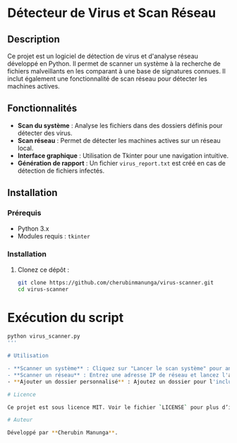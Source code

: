 # Détecteur de Virus et Scan Réseau

## Description
Ce projet est un logiciel de détection de virus et d'analyse réseau développé en Python. Il permet de scanner un système à la recherche de fichiers malveillants en les comparant à une base de signatures connues. Il inclut également une fonctionnalité de scan réseau pour détecter les machines actives.

## Fonctionnalités
- **Scan du système** : Analyse les fichiers dans des dossiers définis pour détecter des virus.
- **Scan réseau** : Permet de détecter les machines actives sur un réseau local.
- **Interface graphique** : Utilisation de Tkinter pour une navigation intuitive.
- **Génération de rapport** : Un fichier `virus_report.txt` est créé en cas de détection de fichiers infectés.

## Installation
### Prérequis
- Python 3.x
- Modules requis : `tkinter`

### Installation
1. Clonez ce dépôt :
   ```sh
   git clone https://github.com/cherubinmanunga/virus-scanner.git
   cd virus-scanner
# Exécution du script

```sh
python virus_scanner.py
'''

# Utilisation

- **Scanner un système** : Cliquez sur "Lancer le scan système" pour analyser les fichiers.
- **Scanner un réseau** : Entrez une adresse IP de réseau et lancez l'analyse.
- **Ajouter un dossier personnalisé** : Ajoutez un dossier pour l'inclure dans l'analyse.

# Licence

Ce projet est sous licence MIT. Voir le fichier `LICENSE` pour plus d’informations.

# Auteur

Développé par **Cherubin Manunga**.
